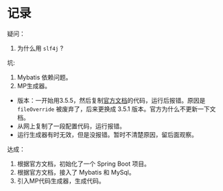 # 记录

疑问：
1. 为什么用 `slf4j` ?


坑:
1. Mybatis 依赖问题。
2. MP生成器。
- 版本：一开始用3.5.5，然后复制[官方文档](https://baomidou.com/pages/779a6e/#%E5%AE%89%E8%A3%85)的代码，运行后报错。原因是 `fileOverride` 被废弃了，后来更换成 3.5.1 版本。官方为什么不更新一下文档。
- 从网上复制了一段配置代码，运行报错。
- 运行生成器有时无效，但是没报错。暂时不清楚原因，留后面观察。



达成：
1. 根据官方文档，初始化了一个 Spring Boot 项目。
2. 根据官方文档，接入了 Mybatis 和 MySql。
3. 引入MP代码生成器，生成代码。
